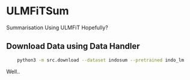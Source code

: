 # ULMFiTSum

Summarisation Using ULMFiT Hopefully?

## Download Data using Data Handler

```bash
    python3 -m src.download --dataset indosum --pretrained indo_lm
```

Well..

